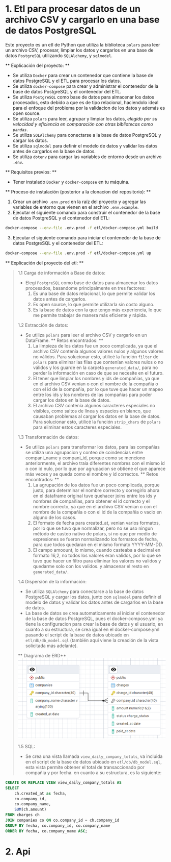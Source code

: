 # 1. Etl para procesar datos de un archivo CSV y cargarlo en una base de datos PostgreSQL

Este proyecto es un etl de Python que utiliza la biblioteca `polars` para leer un archivo CSV, procesar, limpiar los datos y cargarlos en una base de datos `PostgreSQL` utilizando `SQLAlchemy`, y `sqlmodel`.

** Explicación del proyecto: **
- Se utiliza `Docker` para crear un contenedor que contiene la base de datos PostgreSQL y el ETL para procesar los datos.
- Se utiliza `docker-compose` para crear y administrar el contenedor de la base de datos PostgreSQL y el contenedor del ETL.
- Se utiliza `PostgreSQL` como base de datos para almacenar los datos procesados, esto debido a que es de tipo relacional, haciendolo ideal para el enfoque del problema por la validacion de los datos y además es open source.
- Se utiliza `polars` para leer, agrupar y limpiar los datos, *elegido por su velocidad y eficiencia en comparación con otras bibliotecas como `pandas`*.
- Se utiliza `SQLAlchemy` para conectarse a la base de datos PostgreSQL y cargar los datos.
- Se utiliza `sqlmodel` para definir el modelo de datos y validar los datos antes de cargarlos en la base de datos.
- Se utiliza `dotenv` para cargar las variables de entorno desde un archivo `.env`.

** Requisitos previos: **
- Tener instalado `Docker` y `docker-compose` en tu máquina.

** Proceso de instalación (posterior a la clonacion del repositorio): **
1. Crear un archivo `.env.prod` en la raíz del proyecto y agregar las variables de entorno que vienen en el archivo `.env.example`.
2. Ejecutar el siguiente comando para construir el contenedor de la base de datos PostgreSQL y el contenedor del ETL:
```bash
docker-compose --env-file .env.prod -f etl/docker-compose.yml build
```
3. Ejecutar el siguiente comando para iniciar el contenedor de la base de datos PostgreSQL y el contenedor del ETL:
```bash
docker-compose --env-file .env.prod -f etl/docker-compose.yml up
```

** Explicación del proyecto del etl: **

> 1.1 Carga de información a Base de datos:
> * Elegí `PostgreSQL` como base de datos para almacenar los datos procesados, basandome principalmente en tres factores:
>   1. Es una base de datos relacional, lo que permite validar los datos antes de cargarlos.
>   2. Es open source, lo que permite utilizarla sin costo alguno.
>   3. Es la base de datos con la que tengo más experiencia, lo que me permite trabajar de manera más eficiente y rápida.
>
> 1.2 Extracción de datos:
> * Se utiliza `polars` para leer el archivo CSV y cargarlo en un DataFrame.
> ** Retos encontrados: **
>   1. La limpieza de los datos fue un poco complicada, ya que el archivo CSV contenía algunos valores nulos y algunos valores no válidos. Para solucionar esto, utilicé la función `filter` de `polars` para eliminar las filas que contenían valores nulos o no válidos y los guarde en la carpeta `generated_data/`, para no perder la información en caso de que se necesite en el futuro.
>   2. El tener que limpiar los nombres y ids de compañias, ya que en el archivo CSV venian o con el nombre de la compañia o con el id de la compañia, por lo que tuve que hacer un mapeo entre los ids y los nombres de las compañias para poder cargar los datos en la base de datos.
>   3. El archivo CSV contenía algunos caracteres especiales no visibles, como saltos de línea y espacios en blanco, que causaban problemas al cargar los datos en la base de datos. Para solucionar esto, utilicé la función `strip_chars` de `polars` para eliminar estos caracteres especiales.
>
> 1.3 Transformación de datos:
> * Se utiliza `polars` para transformar los datos, para las compañias se utiliza una agrupacion y conteo de coindencias entre compani_name y compani_id, porque como se menciono anteriormente, el archivo traia diferentes nombres con el mismo id o con id nulo, por lo que por agrupacion se obtiene el que aparece más veces y se queda como el nombre y id correctos.
> ** Retos encontrados: **
>   1. La agrupación de los datos fue un poco complicada, porque justo, para determinar el nombre correcto y corregirlo ahora en el dataframe original tuve quehacer joins entre los ids y nombres de compañias, para obtener el id correcto y el nombre correcto, ya que en el archivo CSV venian o con el nombre de la compañia o con el id de la compañia o vacio en alguno de los casos.
>   2. El formato de fecha para created_at, venian varios formatos, por lo que se tuvo que normalizar, pero no se uso ningun método de casteo nativo de polars, si no que por medio de expresiones se fueron normalizando los formatos de fecha, para que todos quedaran en el mismo formato YYYY-MM-DD.
>   3. El campo amoount, lo mismo, cuando casteaba a decimal en formato 16,2, no todos los valores eran validos, por lo que se tuvo que hacer un filtro para eliminar los valores no validos y quedarme solo con los validos. y almacenar el resto en `generated_data/`.
>
> 1.4 Dispersión de la información:
> * Se utiliza `SQLAlchemy` para conectarse a la base de datos PostgreSQL y cargar los datos, junto con `sqlmodel` para definir el modelo de datos y validar los datos antes de cargarlos en la base de datos.
> * La base de datos se crea automaticamente al iniciar el contenedor de la base de datos PostgreSQL, pues el docker-compose.yml ya tiene la configuracion para crear la base de datos y el usuario, en cuanto a su estructura, se crea igual en el docker-compose.yml pasando el script de la base de datos ubicado en `etl/db/db_model.sql` (también aqui viene la creación de la vista solicitada más adelante).
>
> ** Diagrama de ERD**
![Diagrama ERD](docs/erd-bd.png)
> 
> 1.5 SQL:
> * Se crea una vista llamada `view_daily_company_totals`, va incluida en el script de la base de datos ubicado en `etl/db/db_model.sql`, esta vista permite obtener el total de transaccionado por compañia y por fecha. en cuanto a su estructura, es la siguiente:
```sql
CREATE OR REPLACE VIEW view_daily_company_totals AS
SELECT 
    ch.created_at as fecha,
    co.company_id,
    co.company_name,
    SUM(ch.amount)
FROM charges ch
JOIN companies co ON co.company_id = ch.company_id
GROUP BY fecha, co.company_id, co.company_name
ORDER BY fecha, co.company_name ASC;
```


# 2. Api
